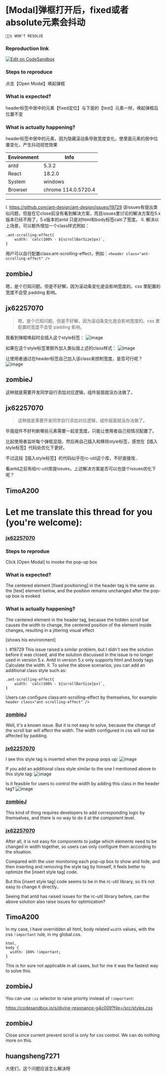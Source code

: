 # [Modal]弹框打开后，fixed或者absolute元素会抖动

`🙅🏻‍♀️ WON'T RESOLVE`

### Reproduction link

[![Edit on CodeSandbox](https://codesandbox.io/static/img/play-codesandbox.svg)](https://codesandbox.io/embed/vibrant-lalande-ckk85f?fontsize=14&hidenavigation=1&theme=dark)

### Steps to reproduce

点击【Open Modal】唤起弹框

### What is expected?

header标签中居中的元素【fixed定位】与下面的【test】元素一样，唤起弹框后位置不变

### What is actually happening?

header标签中居中的元素，因为隐藏滚动条导致宽度变化，使里面元素的居中位置变化，产生抖动视觉效果

| Environment | Info                |
| ----------- | ------------------- |
| antd        | 5.3.2               |
| React       | 18.2.0              |
| System      | windows             |
| Browser     | chrome 114.0.5720.4 |

---

I. https://github.com/ant-design/ant-design/issues/19729 该issues有提出类似问题，但是在它close前没有看到解决方案，而且issues里讨论的解决方案在5.x版本已经不用了，5.x版本的antd 只是对html和body标签calc了宽度。
II. 解决以上场景，可以额外增加一个class样式例如：

```
.ant-scrolling-effect{
    width: `calc(100% - ${scrollBarSize}px)`,
}
```

用户可以自行配置class:ant-scrolling-effect，例如：`<header class="ant-scrolling-effect" />`

<!-- generated by ant-design-issue-helper. DO NOT REMOVE -->

## zombieJ

嗯，是个已知问题。但是不好解，因为滚动条变化是会影响宽度的。css 里配置的宽度不会受 padding 影响。

## jx62257070

> 嗯，是个已知问题。但是不好解，因为滚动条变化是会影响宽度的。css 里配置的宽度不会受 padding 影响。

我看到弹框唤起时会插入这个style标签：
![image](https://user-images.githubusercontent.com/42292902/234509719-ced1b4f4-8c6e-4d3d-8088-a5b3ffe3c278.png)

如果在这个style标签里额外加入类似我上述的class样式：
![image](https://user-images.githubusercontent.com/42292902/234513020-41945cab-b58b-4861-9c16-dda7952a0f34.png)

让使用者通过在header标签自己加入该class来控制宽度，是否可行呢？
![image](https://user-images.githubusercontent.com/42292902/234513256-bad10854-3e1f-403c-b90a-4802ae96bce6.png)

## zombieJ

这种就是需要开发同学自行添加对应逻辑，组件层面就没办法做了。

## jx62257070

> 这种就是需要开发同学自行添加对应逻辑，组件层面就没办法做了。

毕竟组件不好判断哪些元素需要一起变宽度，只能让使用者自己视情况配置了。

比起使用者监听每个弹框显隐，然后再自己插入和移除style标签，感觉在【插入style标签】代码处优化下更好。

不过这段【插入style标签】的代码似乎在rc-util这个库，不好直接改..

看antd之前有给rc-util库提issues，上述解决方案是否可以也提个issues优化下呢？

## TimoA200

# Let me translate this thread for you (you're welcome):

### [jx62257070](https://github.com/jx62257070)

### Steps to reprodue

Click [Open Modal] to invoke the pop-up box

### What is expected?

The centered element [fixed positioning] in the header tag is the same as the [test] element below, and the position remains unchanged after the pop-up box is evoked

### What is actually happening?

The centered element in the header tag, because the hidden scroll bar causes the width to change, the centered position of the element inside changes, resulting in a jittering visual effect

[shows his environment]

I. #19729 This issue raised a similar problem, but I didn't see the solution before it was closed, and the solution discussed in the issue is no longer used in version 5.x. Antd in version 5.x only supports html and body tags Calculate the width.
II. To solve the above scenarios, you can add an additional class style such as:

```
.ant-scrolling-effect{
    width: `calc(100% - ${scrollBarSize}px)`,
}
```

Users can configure class:ant-scrolling-effect by themselves, for example: `header class="ant-scrolling-effect" />`

### [zombieJ](https://github.com/zombieJ)

Well, it's a known issue. But it is not easy to solve, because the change of the scroll bar will affect the width. The width configured in css will not be affected by padding.

### [jx62257070](https://github.com/jx62257070)

I see this style tag is inserted when the popup pops up:
![image](https://user-images.githubusercontent.com/22802100/234687240-7fcfda72-0c29-4cca-b8ca-3fa93ed772f8.png)

If you add an additional class style similar to the one I mentioned above to this style tag:
![image](https://user-images.githubusercontent.com/22802100/234687290-21ed444a-003c-4949-91c6-51b346ae764f.png)

Is it feasible for users to control the width by adding this class in the header tag?
![image](https://user-images.githubusercontent.com/22802100/234687338-f0cb1368-f6fa-45c6-a32c-5e5dd73d8045.png)

### [zombieJ](https://github.com/zombieJ)

This kind of thing requires developers to add corresponding logic by themselves, and there is no way to do it at the component level.

### [jx62257070](https://github.com/jx62257070)

After all, it is not easy for components to judge which elements need to be changed in width together, so users can only configure them according to the situation.

Compared with the user monitoring each pop-up box to show and hide, and then inserting and removing the style tag by himself, it feels better to optimize the [insert style tag] code.

But this [insert style tag] code seems to be in the rc-util library, so it’s not easy to change it directly..

Seeing that antd has raised issues for the rc-util library before, can the above solution also raise issues for optimization?

## TimoA200

In my case, I have overridden all html, body related `width` values, with the css `!important` rule, in my global.css.

```
html,
body {
  width: 100% !important;
}
```

This is for sure not applicable in all cases, but for me it was the fastest way to solve this.

## zombieJ

You can use `:is` selector to raise priority instead of `!important`:

https://codesandbox.io/s/divine-resonance-g4c009?file=/src/styles.css

## zombieJ

Close since current prevent scroll is only for css control. We can do nothing more on this.

## huangsheng7271

大佬们，这个问题应该怎么解决呀
